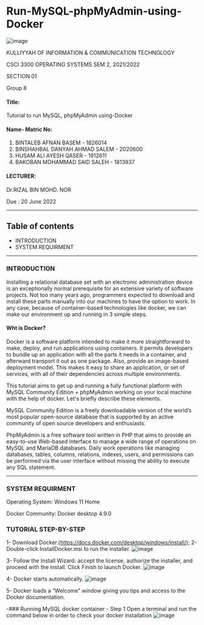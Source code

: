 # Run-MySQL-phpMyAdmin-using-Docker

![image](https://user-images.githubusercontent.com/97139623/170854403-7cee3791-562d-4111-b070-bcb2a0e25797.png)

KULLIYYAH OF INFORMATION & COMMUNICATION TECHNOLOGY 

CSCI 3300 OPERATING SYSTEMS
 SEM 2, 2021/2022 
 
 SECTION 01
 
Group 8


#### Title:
  Tutorial to run MySQL, phpMyAdmin using-Docker
#### Name- Matric No:
1. BINTALEB AFNAN BASEM - 1826014
2. BINSHAHBAL DANYAH AHMAD SALEM - 2020600
3. HUSAM ALI AYESH QASER - 1912611
4. BAKOBAN MOHAMMAD SAID SALEH - 1813937

#### LECTURER:

Dr.RIZAL BIN MOHD. NOR

Due :
20 June 2022

---

## Table of contents
- INTRODUCTION
- SYSTEM REQUIRMENT  

<hr/>

### INTRODUCTION
Installing a relational database set with an electronic administration device is an exceptionally normal prerequisite for an extensive variety of software projects. Not too many years ago, programmers expected to download and install these parts manually into our machines to have the option to work. In any case, because of container-based technologies like docker, we can make our environment up and running in 3 simple steps.

#### Wht is Docker?
Docker is a software platform intended to make it more straightforward to make, deploy, and run applications using containers. It permits developers to bundle up an application with all the parts it needs in a container, and afterward transport it out as one package. Also, provide an image-based deployment model. This makes it easy to share an application, or set of services, with all of their dependencies across multiple environments.

This tutorial aims to get up and running a fully functional platform with MySQL Community Edition + phpMyAdmin working on your local machine with the help of docker. Let's briefly describe these elements.

MySQL Community Edition is a freely downloadable version of the world’s most popular open-source database that is supported by an active community of open source developers and enthusiasts.

PhpMyAdmin is a free software tool written in PHP that aims to provide an easy-to-use Web-based interface to manage a wide range of operations on MySQL and MariaDB databases. Daily work operations like managing databases, tables, columns, relations, indexes, users, and permissions can be performed via the user interface without missing the ability to execute any SQL statement.
 
---
### SYSTEM REQUIRMENT 
Operating System: Windows 11 Home

Docker Community: Docker desktop 4.9.0 

### TUTORIAL STEP-BY-STEP
1- Download Docker.(https://docs.docker.com/desktop/windows/install/);
2- Double-click InstallDocker.msi to run the installer.
![image](https://user-images.githubusercontent.com/97139623/173755705-d0858cb5-7562-4310-ba73-6fdea629ec62.png)

3- Follow the Install Wizard: accept the license, authorize the installer, and proceed with the install.
Click Finish to launch Docker.
![image](https://user-images.githubusercontent.com/97139623/173755808-abcd9b64-a228-4a0f-953e-b5b70aa8b097.png)

4- Docker starts automatically.
![image](https://user-images.githubusercontent.com/97139623/173756235-51fc950d-ad28-464b-931c-dec45a472615.png)

5- Docker loads a “Welcome” window giving you tips and access to the Docker documentation.


-###  Running MySQL docker container
     - Step 1 
     Open a terminal and run the command below in order to check your docker installation
![image](https://user-images.githubusercontent.com/97139623/173756880-172f3d9e-b88d-46fe-b24d-7e8c04f2046d.png)



